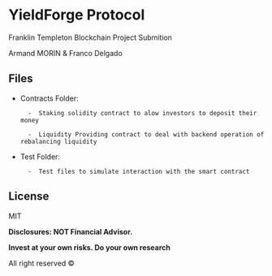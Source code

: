 # YieldForge Protocol

Franklin Templeton Blockchain Project Submition

Armand MORIN & Franco Delgado

## Files 

- Contracts Folder:

        -  Staking solidity contract to alow investors to deposit their money
        
        -  Liquidity Providing contract to deal with backend operation of rebalancing liquidity

- Test Folder:

        -  Test files to simulate interaction with the smart contract


## License

MIT

**Disclosures: NOT Financial Advisor.**

**Invest at your own risks. Do your own research**

All right reserved © 
